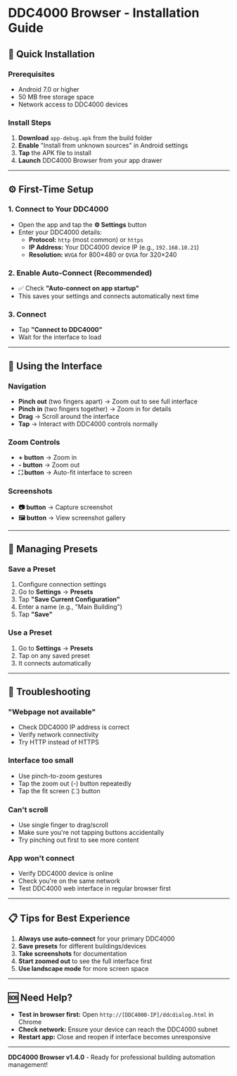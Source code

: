 # DDC4000 Browser - Installation Guide

## 📱 **Quick Installation**

### **Prerequisites**
- Android 7.0 or higher
- 50 MB free storage space
- Network access to DDC4000 devices

### **Install Steps**
1. **Download** `app-debug.apk` from the build folder
2. **Enable** "Install from unknown sources" in Android settings
3. **Tap** the APK file to install
4. **Launch** DDC4000 Browser from your app drawer

---

## ⚙️ **First-Time Setup**

### **1. Connect to Your DDC4000**
- Open the app and tap the **⚙️ Settings** button
- Enter your DDC4000 details:
  - **Protocol:** `http` (most common) or `https`
  - **IP Address:** Your DDC4000 device IP (e.g., `192.168.10.21`)
  - **Resolution:** `WVGA` for 800×480 or `QVGA` for 320×240

### **2. Enable Auto-Connect (Recommended)**
- ✅ Check **"Auto-connect on app startup"**
- This saves your settings and connects automatically next time

### **3. Connect**
- Tap **"Connect to DDC4000"**
- Wait for the interface to load

---

## 🎯 **Using the Interface**

### **Navigation**
- **Pinch out** (two fingers apart) → Zoom out to see full interface
- **Pinch in** (two fingers together) → Zoom in for details
- **Drag** → Scroll around the interface
- **Tap** → Interact with DDC4000 controls normally

### **Zoom Controls**
- **+ button** → Zoom in
- **- button** → Zoom out  
- **⛶ button** → Auto-fit interface to screen

### **Screenshots**
- **📷 button** → Capture screenshot
- **🖼️ button** → View screenshot gallery

---

## 💾 **Managing Presets**

### **Save a Preset**
1. Configure connection settings
2. Go to **Settings** → **Presets**
3. Tap **"Save Current Configuration"**
4. Enter a name (e.g., "Main Building")
5. Tap **"Save"**

### **Use a Preset**
1. Go to **Settings** → **Presets**
2. Tap on any saved preset
3. It connects automatically

---

## 🔧 **Troubleshooting**

### **"Webpage not available"**
- Check DDC4000 IP address is correct
- Verify network connectivity
- Try HTTP instead of HTTPS

### **Interface too small**
- Use pinch-to-zoom gestures
- Tap the zoom out (-) button repeatedly
- Tap the fit screen (⛶) button

### **Can't scroll**
- Use single finger to drag/scroll
- Make sure you're not tapping buttons accidentally
- Try pinching out first to see more content

### **App won't connect**
- Verify DDC4000 device is online
- Check you're on the same network
- Test DDC4000 web interface in regular browser first

---

## 📋 **Tips for Best Experience**

1. **Always use auto-connect** for your primary DDC4000
2. **Save presets** for different buildings/devices
3. **Take screenshots** for documentation
4. **Start zoomed out** to see the full interface first
5. **Use landscape mode** for more screen space

---

## 🆘 **Need Help?**

- **Test in browser first:** Open `http://[DDC4000-IP]/ddcdialog.html` in Chrome
- **Check network:** Ensure your device can reach the DDC4000 subnet
- **Restart app:** Close and reopen if interface becomes unresponsive

---

**DDC4000 Browser v1.4.0** - Ready for professional building automation management!